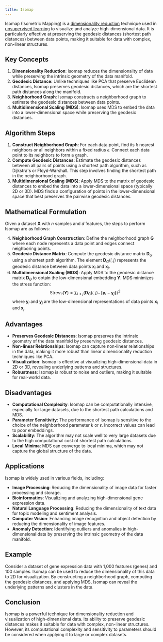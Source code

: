 ```yaml
---
title: Isomap
---
```


Isomap (Isometric Mapping) is a [dimensionality reduction](/machine-learning-foundations/dimensionality-reduction) technique used in [unsupervised learning](/machine-learning-foundations/unsupervised-learning) to visualize and analyze high-dimensional data. It is particularly effective at preserving the geodesic distances (shortest path distances) between data points, making it suitable for data with complex, non-linear structures.

## Key Concepts

1. **Dimensionality Reduction**: Isomap reduces the dimensionality of data while preserving the intrinsic geometry of the data manifold.
2. **Geodesic Distance**: Unlike techniques like PCA that preserve Euclidean distances, Isomap preserves geodesic distances, which are the shortest path distances along the manifold.
3. **Neighborhood Graph**: Isomap constructs a neighborhood graph to estimate the geodesic distances between data points.
4. **Multidimensional Scaling (MDS)**: Isomap uses MDS to embed the data into a lower-dimensional space while preserving the geodesic distances.

## Algorithm Steps

1. **Construct Neighborhood Graph**: For each data point, find its $k$ nearest neighbors or all neighbors within a fixed radius $\epsilon$. Connect each data point to its neighbors to form a graph.
2. **Compute Geodesic Distances**: Estimate the geodesic distances between all pairs of points using a shortest path algorithm, such as Dijkstra's or Floyd-Warshall. This step involves finding the shortest path in the neighborhood graph.
3. **Multidimensional Scaling (MDS)**: Apply MDS to the matrix of geodesic distances to embed the data into a lower-dimensional space (typically 2D or 3D). MDS finds a configuration of points in the lower-dimensional space that best preserves the pairwise geodesic distances.

## Mathematical Formulation

Given a dataset $\mathbf{X}$ with $n$ samples and $d$ features, the steps to perform Isomap are as follows:

4. **Neighborhood Graph Construction**: Define the neighborhood graph $\mathbf{G}$ where each node represents a data point and edges connect neighboring points.
5. **Geodesic Distance Matrix**: Compute the geodesic distance matrix $\mathbf{D}_G$ using a shortest path algorithm. The element $\mathbf{D}_G(i, j)$ represents the geodesic distance between data points $\mathbf{x}_i$ and $\mathbf{x}_j$.
6. **Multidimensional Scaling (MDS)**: Apply MDS to the geodesic distance matrix $\mathbf{D}_G$ to obtain the low-dimensional embedding $\mathbf{Y}$. MDS minimizes the stress function: $$\text{Stress}(\mathbf{Y}) = \sum_{i < j} (\mathbf{D}_G(i, j) - \|\mathbf{y}_i - \mathbf{y}_j\|)^2$$ where $\mathbf{y}_i$ and $\mathbf{y}_j$ are the low-dimensional representations of data points $\mathbf{x}_i$ and $\mathbf{x}_j$.

## Advantages

- **Preserves Geodesic Distances**: Isomap preserves the intrinsic geometry of the data manifold by preserving geodesic distances.
- **Non-linear Relationships**: Isomap can capture non-linear relationships in the data, making it more robust than linear dimensionality reduction techniques like PCA.
- **Visualization**: Isomap is effective at visualizing high-dimensional data in 2D or 3D, revealing underlying patterns and structures.
- **Robustness**: Isomap is robust to noise and outliers, making it suitable for real-world data.

## Disadvantages

- **Computational Complexity**: Isomap can be computationally intensive, especially for large datasets, due to the shortest path calculations and MDS.
- **Parameter Sensitivity**: The performance of Isomap is sensitive to the choice of the neighborhood parameter $k$ or $\epsilon$. Incorrect values can lead to poor embeddings.
- **Scalability**: The algorithm may not scale well to very large datasets due to the high computational cost of shortest path calculations.
- **Local Minima**: MDS can converge to local minima, which may not capture the global structure of the data.

## Applications

Isomap is widely used in various fields, including:

- **Image Processing**: Reducing the dimensionality of image data for faster processing and storage.
- **Bioinformatics**: Visualizing and analyzing high-dimensional gene expression data.
- **Natural Language Processing**: Reducing the dimensionality of text data for topic modeling and sentiment analysis.
- **Computer Vision**: Enhancing image recognition and object detection by reducing the dimensionality of image features.
- **Anomaly Detection**: Identifying outliers and anomalies in high-dimensional data by preserving the intrinsic geometry of the data manifold.

## Example

Consider a dataset of gene expression data with 1,000 features (genes) and 100 samples. Isomap can be used to reduce the dimensionality of this data to 2D for visualization. By constructing a neighborhood graph, computing the geodesic distances, and applying MDS, Isomap can reveal the underlying patterns and clusters in the data.

## Conclusion

Isomap is a powerful technique for dimensionality reduction and visualization of high-dimensional data. Its ability to preserve geodesic distances makes it suitable for data with complex, non-linear structures. However, its computational complexity and sensitivity to parameters should be considered when applying it to large or complex datasets.
